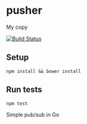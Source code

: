 pusher
======

My copy

[![Build Status](https://travis-ci.org/zond/pusher.png)](https://travis-ci.org/zond/pusher)

## Setup

`npm install && bower install`

## Run tests

`npm test`

Simple pub/sub in Go
